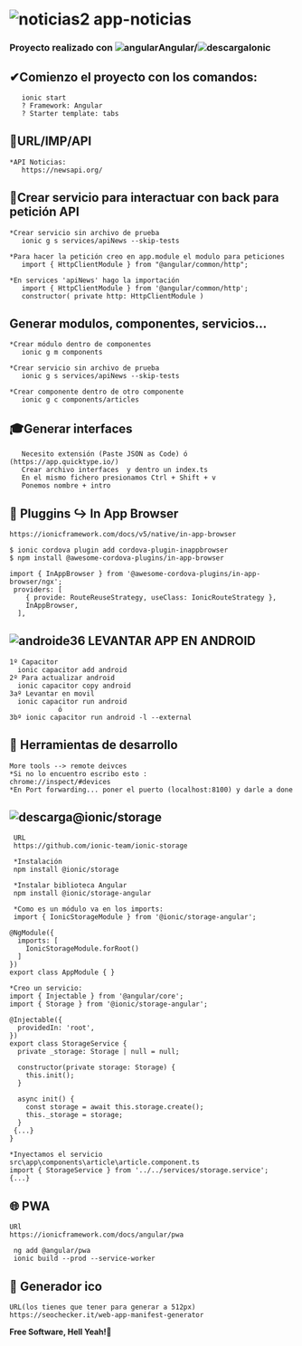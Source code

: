 # ![noticias2](https://user-images.githubusercontent.com/71487857/212994728-242e7ef4-a564-433b-b171-d77209666426.png) app-noticias

### Proyecto realizado con ![angular](https://user-images.githubusercontent.com/71487857/212993270-3cf1454e-f0d7-4164-bc01-20d5fe6469cd.png)Angular/![descarga](https://user-images.githubusercontent.com/71487857/212993697-6234ef26-0e4a-40ce-bc8a-a9bfa858a74b.png)Ionic

## ✔Comienzo el proyecto con los comandos:

```
   ionic start
   ? Framework: Angular
   ? Starter template: tabs

```

## 🧵URL/IMP/API

```
*API Noticias:
   https://newsapi.org/
```

## 🎱Crear servicio para interactuar con back para petición API

```
*Crear servicio sin archivo de prueba
   ionic g s services/apiNews --skip-tests

*Para hacer la petición creo en app.module el modulo para peticiones
   import { HttpClientModule } from "@angular/common/http";

*En services 'apiNews' hago la importación
   import { HttpClientModule } from '@angular/common/http';
   constructor( private http: HttpClientModule )

```

## Generar modulos, componentes, servicios...

```
*Crear módulo dentro de componentes
   ionic g m components

*Crear servicio sin archivo de prueba
   ionic g s services/apiNews --skip-tests

*Crear componente dentro de otro componente
   ionic g c components/articles
```

## 🎓Generar interfaces

```
   Necesito extensión (Paste JSON as Code) ó (https://app.quicktype.io/)
   Crear archivo interfaces  y dentro un index.ts
   En el mismo fichero presionamos Ctrl + Shift + v
   Ponemos nombre + intro
```

## 🔧 Pluggins ↪️ In App Browser

```
https://ionicframework.com/docs/v5/native/in-app-browser

$ ionic cordova plugin add cordova-plugin-inappbrowser
$ npm install @awesome-cordova-plugins/in-app-browser

import { InAppBrowser } from '@awesome-cordova-plugins/in-app-browser/ngx';
 providers: [
    { provide: RouteReuseStrategy, useClass: IonicRouteStrategy },
    InAppBrowser,
  ],

```

## ![androide36](https://user-images.githubusercontent.com/71487857/199188171-195d30ba-e4b6-4f3f-bea1-bbf09369c70a.jpg) LEVANTAR APP EN ANDROID

```
1º Capacitor
  ionic capacitor add android
2º Para actualizar android
  ionic capacitor copy android
3aº Levantar en movil
  ionic capacitor run android
            ó
3bº ionic capacitor run android -l --external
```

## 🔎 Herramientas de desarrollo

```
More tools --> remote deivces
*Si no lo encuentro escribo esto :
chrome://inspect/#devices
*En Port forwarding... poner el puerto (localhost:8100) y darle a done
```

## ![descarga](https://user-images.githubusercontent.com/71487857/214578135-16d1a768-8961-4099-82ce-43045983b5f6.png)@ionic/storage

```
 URL
 https://github.com/ionic-team/ionic-storage

 *Instalación
 npm install @ionic/storage

 *Instalar biblioteca Angular
 npm install @ionic/storage-angular

 *Como es un módulo va en los imports:
 import { IonicStorageModule } from '@ionic/storage-angular';

@NgModule({
  imports: [
    IonicStorageModule.forRoot()
  ]
})
export class AppModule { }

*Creo un servicio:
import { Injectable } from '@angular/core';
import { Storage } from '@ionic/storage-angular';

@Injectable({
  providedIn: 'root',
})
export class StorageService {
  private _storage: Storage | null = null;

  constructor(private storage: Storage) {
    this.init();
  }

  async init() {
    const storage = await this.storage.create();
    this._storage = storage;
  }
 {...}
}

*Inyectamos el servicio
src\app\components\article\article.component.ts
import { StorageService } from '../../services/storage.service';
{...}
```

## 🌐 PWA

```
URl
https://ionicframework.com/docs/angular/pwa

 ng add @angular/pwa
 ionic build --prod --service-worker
```
##  📸 Generador ico

```
URL(los tienes que tener para generar a 512px)
https://seochecker.it/web-app-manifest-generator
```

**Free Software, Hell Yeah!🤘**
